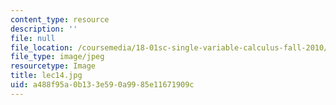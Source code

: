 ```yaml
---
content_type: resource
description: ''
file: null
file_location: /coursemedia/18-01sc-single-variable-calculus-fall-2010/a488f95a0b133e590a9985e11671909c_lec14.jpg
file_type: image/jpeg
resourcetype: Image
title: lec14.jpg
uid: a488f95a-0b13-3e59-0a99-85e11671909c
---
```

